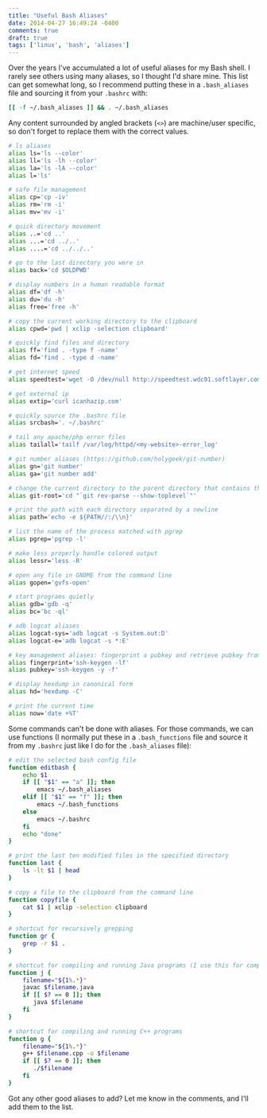 ```yaml
---
title: "Useful Bash Aliases"
date: 2014-04-27 16:49:24 -0400
comments: true
draft: true
tags: ['linux', 'bash', 'aliases']
---
```


Over the years I've accumulated a lot of useful aliases for my Bash shell. I rarely see others using many aliases, so I thought I'd share mine. This list can get somewhat long, so I recommend putting these in a `.bash_aliases` file and sourcing it from your `.bashrc` with:

``` bash
[[ -f ~/.bash_aliases ]] && . ~/.bash_aliases
```

Any content surrounded by angled brackets (`<>`) are machine/user specific, so don't forget to replace them with the correct values.

<!--more-->

``` bash .bash_aliases
# ls aliases
alias ls='ls --color'
alias ll='ls -lh --color'
alias la='ls -lA --color'
alias l='ls'

# safe file management
alias cp='cp -iv'
alias rm='rm -i'
alias mv='mv -i'

# quick directory movement
alias ..='cd ..'
alias ...='cd ../..'
alias ....='cd ../../..'

# go to the last directory you were in
alias back='cd $OLDPWD'

# display numbers in a human readable format
alias df='df -h'
alias du='du -h'
alias free='free -h'

# copy the current working directory to the clipboard
alias cpwd='pwd | xclip -selection clipboard'

# quickly find files and directory
alias ff='find . -type f -name'
alias fd='find . -type d -name'

# get internet speed
alias speedtest='wget -O /dev/null http://speedtest.wdc01.softlayer.com/downloads/test500.zip'

# get external ip
alias extip='curl icanhazip.com'

# quickly source the .bashrc file
alias srcbash='. ~/.bashrc'

# tail any apache/php error files
alias tailall='tailf /var/log/httpd/<my-website>-error_log'

# git number aliases (https://github.com/holygeek/git-number)
alias gn='git number'
alias ga='git number add'

# change the current directory to the parent directory that contains the .git folder
alias git-root='cd "`git rev-parse --show-toplevel`"'

# print the path with each directory separated by a newline
alias path='echo -e ${PATH//:/\\n}'

# list the name of the process matched with pgrep
alias pgrep='pgrep -l'

# make less properly handle colored output
alias lessr='less -R'

# open any file in GNOME from the command line
alias gopen='gvfs-open'

# start programs quietly
alias gdb='gdb -q'
alias bc='bc -ql'

# adb logcat aliases
alias logcat-sys='adb logcat -s System.out:D'
alias logcat-e='adb logcat -s *:E'

# key management aliases: fingerprint a pubkey and retrieve pubkey from a private key
alias fingerprint='ssh-keygen -lf'
alias pubkey='ssh-keygen -y -f'

# display hexdump in canonical form
alias hd='hexdump -C'

# print the current time
alias now='date +%T'
```

Some commands can't be done with aliases. For those commands, we can use functions (I normally put these in a `.bash_functions` file and source it from my `.bashrc` just like I do for the `.bash_aliases` file):

``` bash .bash_functions
# edit the selected bash config file
function editbash {
    echo $1
    if [[ "$1" == "a" ]]; then
        emacs ~/.bash_aliases
    elif [[ "$1" == "f" ]]; then
        emacs ~/.bash_functions
    else
        emacs ~/.bashrc
    fi
    echo "done"
}

# print the last ten modified files in the specified directory
function last {
    ls -lt $1 | head
}

# copy a file to the clipboard from the command line
function copyfile {
    cat $1 | xclip -selection clipboard
}

# shortcut for recursively grepping
function gr {
    grep -r $1 .
}

# shortcut for compiling and running Java programs (I use this for competitions)
function j {
    filename="${1%.*}"
    javac $filename.java
    if [[ $? == 0 ]]; then
       java $filename
    fi
}

# shortcut for compiling and running C++ programs
function g {
    filename="${1%.*}"
    g++ $filename.cpp -o $filename
    if [[ $? == 0 ]]; then
       ./$filename
    fi
}
```

Got any other good aliases to add? Let me know in the comments, and I'll add them to the list.
